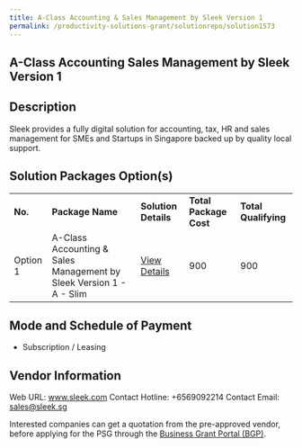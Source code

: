 ```yaml
---
title: A-Class Accounting & Sales Management by Sleek Version 1
permalink: /productivity-solutions-grant/solutionrepo/solution1573
---
```


## A-Class Accounting Sales Management by Sleek Version 1

## Description

Sleek provides a fully digital solution for accounting, tax, HR and sales management for SMEs and Startups in Singapore backed up by quality local support.

## Solution Packages Option(s)

<table>
<tr>
<td><b>No.</b></td>
<td><b>Package Name</b></td>
<td><b>Solution Details</b></td>
<td><b>Total Package Cost</b></td>
<td><b>Total Qualifying</b></td>
</tr>
<tr>
<td>Option 1</td>
<td>A-Class Accounting & Sales Management by Sleek Version 1 - A - Slim</td>
<td><a href='https://www.gobusiness.gov.sg/images/psg/DesensitisedSleekTechAnnex3CRwef8April2021_Part_1.pdf'>View Details</a></td>
<td>900</td>
<td>900</td>
</tr>
</table>

## Mode and Schedule of Payment

 - Subscription / Leasing

## Vendor Information

 Web URL: www.sleek.com 
Contact Hotline: +6569092214 
Contact Email: sales@sleek.sg 


Interested companies can get a quotation from the pre-approved vendor, before applying for the PSG through the <a href='https://www.businessgrants.gov.sg/'>Business Grant Portal (BGP)</a>.

<script src="/jquery/resize-tables.js"></script>
